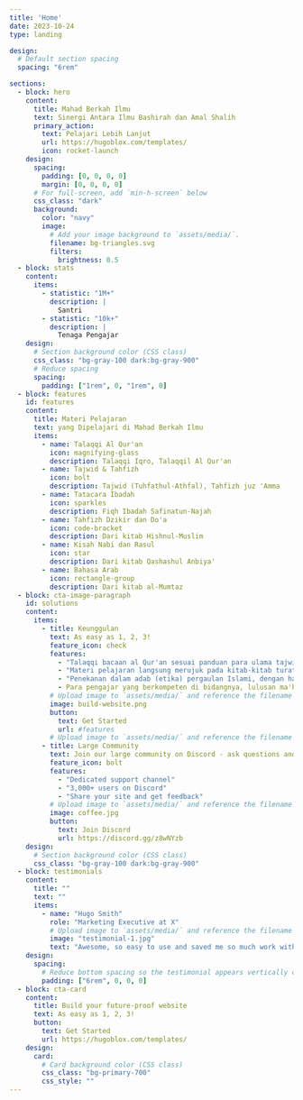 ```yaml
---
title: 'Home'
date: 2023-10-24
type: landing

design:
  # Default section spacing
  spacing: "6rem"

sections:
  - block: hero
    content:
      title: Mahad Berkah Ilmu
      text: Sinergi Antara Ilmu Bashirah dan Amal Shalih
      primary_action:
        text: Pelajari Lebih Lanjut
        url: https://hugoblox.com/templates/
        icon: rocket-launch
    design:
      spacing:
        padding: [0, 0, 0, 0]
        margin: [0, 0, 0, 0]
      # For full-screen, add `min-h-screen` below
      css_class: "dark"
      background:
        color: "navy"
        image:
          # Add your image background to `assets/media/`.
          filename: bg-triangles.svg
          filters:
            brightness: 0.5
  - block: stats
    content:
      items:
        - statistic: "1M+"
          description: |
            Santri
        - statistic: "10k+"
          description: |
            Tenaga Pengajar
    design:
      # Section background color (CSS class)
      css_class: "bg-gray-100 dark:bg-gray-900"
      # Reduce spacing
      spacing:
        padding: ["1rem", 0, "1rem", 0]
  - block: features
    id: features
    content:
      title: Materi Pelajaran
      text: yang Dipelajari di Mahad Berkah Ilmu
      items:
        - name: Talaqqi Al Qur'an
          icon: magnifying-glass
          description: Talaqqi Iqro, Talaqqil Al Qur'an
        - name: Tajwid & Tahfizh
          icon: bolt
          description: Tajwid (Tuhfathul-Athfal), Tahfizh juz 'Amma
        - name: Tatacara Ibadah
          icon: sparkles
          description: Fiqh Ibadah Safinatun-Najah
        - name: Tahfizh Dzikir dan Do'a
          icon: code-bracket
          description: Dari kitab Hishnul-Muslim
        - name: Kisah Nabi dan Rasul
          icon: star
          description: Dari kitab Qashashul Anbiya'
        - name: Bahasa Arab
          icon: rectangle-group
          description: Dari kitab al-Mumtaz
  - block: cta-image-paragraph
    id: solutions
    content:
      items:
        - title: Keunggulan
          text: As easy as 1, 2, 3!
          feature_icon: check
          features:
            - "Talaqqi bacaan al Qur'an sesuai panduan para ulama tajwid"
            - "Materi pelajaran langsung merujuk pada kitab-kitab turats karya para ulama ahlus-sunnah wal-jama'ah"
            - "Penekanan dalam adab (etika) pergaulan Islami, dengan harapan santri terlindungi dari pergaulan bebas"
            - Para pengajar yang berkompeten di bidangnya, lulusan ma'had dan perguruan tinggi Islam
          # Upload image to `assets/media/` and reference the filename here
          image: build-website.png
          button:
            text: Get Started
            url: #features
          # Upload image to `assets/media/` and reference the filename here
        - title: Large Community
          text: Join our large community on Discord - ask questions and get live responses
          feature_icon: bolt
          features:
            - "Dedicated support channel"
            - "3,000+ users on Discord"
            - "Share your site and get feedback"
          # Upload image to `assets/media/` and reference the filename here
          image: coffee.jpg
          button:
            text: Join Discord
            url: https://discord.gg/z8wNYzb
    design:
      # Section background color (CSS class)
      css_class: "bg-gray-100 dark:bg-gray-900"
  - block: testimonials
    content:
      title: ""
      text: ""
      items:
        - name: "Hugo Smith"
          role: "Marketing Executive at X"
          # Upload image to `assets/media/` and reference the filename here
          image: "testimonial-1.jpg"
          text: "Awesome, so easy to use and saved me so much work with the swappable pre-designed sections!"
    design:
      spacing:
        # Reduce bottom spacing so the testimonial appears vertically centered between sections
        padding: ["6rem", 0, 0, 0]
  - block: cta-card
    content:
      title: Build your future-proof website
      text: As easy as 1, 2, 3!
      button:
        text: Get Started
        url: https://hugoblox.com/templates/
    design:
      card:
        # Card background color (CSS class)
        css_class: "bg-primary-700"
        css_style: ""
---
```

